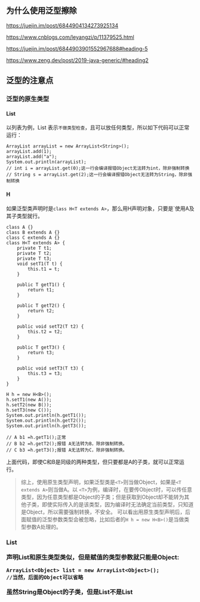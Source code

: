 ## 为什么使用泛型擦除
https://juejin.im/post/6844904134273925134

https://www.cnblogs.com/leyangzi/p/11379525.html

https://juejin.im/post/6844903901552967688#heading-5

https://www.zeng.dev/post/2019-java-generic/#heading2


## 泛型的注意点
### 泛型的原生类型
#### List<T>
以列表为例，List 表示`不做类型检查`，且可以放任何类型，所以如下代码可以正常运行：
```
ArrayList arrayList = new ArrayList<String>();
arrayList.add(1);
arrayList.add("a");
System.out.println(arrayList);
// int i = arrayList.get(0);这一行会编译报错Object无法转为int，除非强制转换
// String s = arrayList.get(2);这一行会编译报错Object无法转为String，除非强制转换
```
#### H<T extends A>
如果泛型类声明时是`class H<T extends A>`，那么用H声明对象，只要是`使用A及其子类型就行。
```
class A {}
class B extends A {}
class C extends A {}
class H<T extends A> {
    private T t1;
    private T t2;
    private T t3;
    void setT1(T t) {
        this.t1 = t;
    }

    public T getT1() {
        return t1;
    }

    public T getT2() {
        return t2;
    }

    public void setT2(T t2) {
        this.t2 = t2;
    }

    public T getT3() {
        return t3;
    }

    public void setT3(T t3) {
        this.t3 = t3;
    }
}

H h = new H<B>();
h.setT1(new A());
h.setT2(new B());
h.setT3(new C());
System.out.println(h.getT1());
System.out.println(h.getT2());
System.out.println(h.getT3());

// A b1 =h.getT1();正常
// B b2 =h.getT2();报错 A无法转为B，除非强制转换。
// C b3 =h.getT3();报错 A无法转为C，除非强制转换。
```
上面代码，即使C和B是同级的两种类型，但只要都是A的子类，就可以正常运行。

> 综上，使用原生类型声明，如果泛型类是`<T>`则当做Object，如果是`<T extends A>`则当做A。以 `<T>`为例，编译时，在要传Object时，可以传任意类型，因为任意类型都是Object的子类；但是获取到Object却不能转为其他子类，即使实际传入的是该类型，因为编译时无法确定当前类型，只知道是Object，所以需要强制转换，不安全。
可以看出用原生类型声明后，后面赋值的泛型参数类型会被忽略，比如后者的`H h = new H<B>()`是当做类型参数A处理的。
### List<Object>
声明List<Object>和原生类型类似，但是赋值的类型参数就只能是Object:
```
ArrayList<Object> list = new ArrayList<Object>();
//当然，后面的Object可以省略
```
虽然String是Object的子类，但是List<String>不是List<Object>的子类，所以如下会编译时报错：
```
ArrayList<Object> list=new ArrayList<String>();//编译报错
```
因为如果能编译通过，那么list就能放非String的对象而产生错误。
这种情况和数组的如下类似，只是数组没有编译时报错，而是运行时报错：
```
Object[] objects = new String[10];
objects[0] = Boolean.FALSE;//运行时错误
```
### 3. List<?>
用List<?>声明对象，表示可以是任意的某一类型
```
List<?> list = new ArrayList<String>();

void foo(List<?> list){
        
}
```
但是此时将无法使用传入泛型类型对象的方法，除非传入null；返回泛型类型对象的方法将无法赋值给任何变量。所以只有在不关心类型的时候才使用<?>

## 泛型 协变和逆变
Java的泛型本身具有「不可变性 Invariance」，也就是
```
List<Integer> 不是 List<Number> 的子类
```

Java的数组是协变的，举例：Integer 是 Number 的子类，所以在要求是 Number[] 的地方可以传递 Integer[]

> 协变（即F是C的父类，f(F)是f(C)的父类）

而Java的泛型要实现协变，需要借助 ? extends 来实现
```
List<Integer> 是 List<? extends Number> 的子类
```
此时只能读，不能写。因为知道是Number的子类，所以可以当作Number类型读，但是却不能写入，因为不能确定具体是Number的哪种子类


> 逆变（即F是C的父类，f(C)是f(F)的父类）

借助 ? super 实现逆变
```
List<Object> 是 List<? super Number> 的子类
```
此时只能写，不能读。同理

只能从中读取的对象为生产者，并称那些你只能写入的对象为消费者。所以泛型协变就是生产者，泛型逆变就是消费者

> 为什么List<Super>不能是List<Sub>的父类？因为如果成立的话，如下代码就有问题：
```
// sub1List是List<Sub1>类型，Sub1和Sub2都是Super的子类

// 如果List<Super>是List<Sub1>的父类，那么这里赋值可以成立，
// List<Super>类型的superList也就可以往里面放sub2对象，这样就会导致sub1List里面放进了Sub2类型，引起异常
List<Super> superList = sub1List;
superList.add(sub2)
```
但有些场景，又需要这样，所以就有了协变和逆变，但都有相应的限制来避免异常。比如协变只能从里面读，不能写。


### 注意点
泛型静态方法，泛型需要自行定义，无法依赖于类的泛型。例如：
```
class MyClass<T>{
    statc <T> T getData(T t){
        return t;
    }
}
```
使用时调用 MyClass.getData("示例")，无法使用MyClass<String>.getData("错误")，因为静态方法的泛型不能访问到类定义的泛型